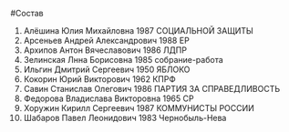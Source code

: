 #Состав
1. Алёшина Юлия Михайловна 1987 СОЦИАЛЬНОЙ ЗАЩИТЫ
2. Арсеньев Андрей Александрович 1988 ЕР
3. Архипов Антон Вячеславович 1986 ЛДПР
4. Зелинская Лнна Борисовна 1985 собрание-работа
5. Ильгин Дмитрий Сергеевич 1950 ЯБЛОКО
6. Кокорин Юрий Викторович 1962 КПРФ
7. Савин Станислав Олегович 1986 ПАРТИЯ ЗА СПРАВЕДЛИВОСТЬ
8. Федорова Владислава Викторовна 1965 СР
9. Хоружин Кирилл Сергеевич 1987 КОММУНИСТЫ РОССИИ
10. Шабаров Павел Леонидович 1983 Чернобыль-Нева
